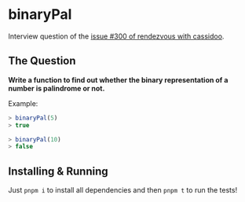 # binaryPal

Interview question of the [issue #300 of rendezvous with cassidoo](https://buttondown.email/cassidoo/archive/1545/).

## The Question

**Write a function to find out whether the binary representation of a number is palindrome or not.**

Example:

```js
> binaryPal(5)
> true

> binaryPal(10)
> false
```

## Installing & Running

Just `pnpm i` to install all dependencies and then `pnpm t` to run the tests!
